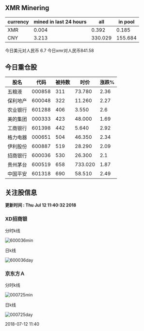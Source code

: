 ## XMR Minering

|currency|mined in last 24 hours|all|in pool|
|---|---|---|---|
|XMR|0.004|0.392|0.185|
|CNY|3.213|330.029|155.684|

今日美元对人民币 6.7	今日xmr对人民币841.58


## 今日重仓股 

|股名|代码|被持数|时价|涨跌%|
|---|---|---|---|---|
|五粮液|000858|311|73.780|2.36|
|保利地产|600048|322|11.260|2.27|
|农业银行|601288|406|3.550|2.6|
|美的集团|000333|423|48.000|1.69|
|工商银行|601398|442|5.640|2.92|
|格力电器|000651|504|46.350|2.34|
|伊利股份|600887|519|28.290|2.09|
|招商银行|600036|530|26.300|2.1|
|贵州茅台|600519|658|733.020|1.87|
|中国平安|601318|690|58.510|2.49|

## 关注股信息
**更新时间 : Thu Jul 12 11:40:32 2018**
### XD招商银 
分时k线

![600036min](http://image.sinajs.cn/newchart/min/n/sh600036.gif)

日k线

![600036day](http://image.sinajs.cn/newchart/daily/n/sh600036.gif)

### 京东方Ａ 
分时k线

![000725min](http://image.sinajs.cn/newchart/min/n/sz000725.gif)

日k线

![000725day](http://image.sinajs.cn/newchart/daily/n/sz000725.gif)

2018-07-12 11:40
